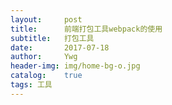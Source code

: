 ```yaml
---
layout:     post
title:      前端打包工具webpack的使用
subtitle:   打包工具
date:       2017-07-18
author:     Ywg
header-img: img/home-bg-o.jpg
catalog:    true
tags: 工具
---
```

